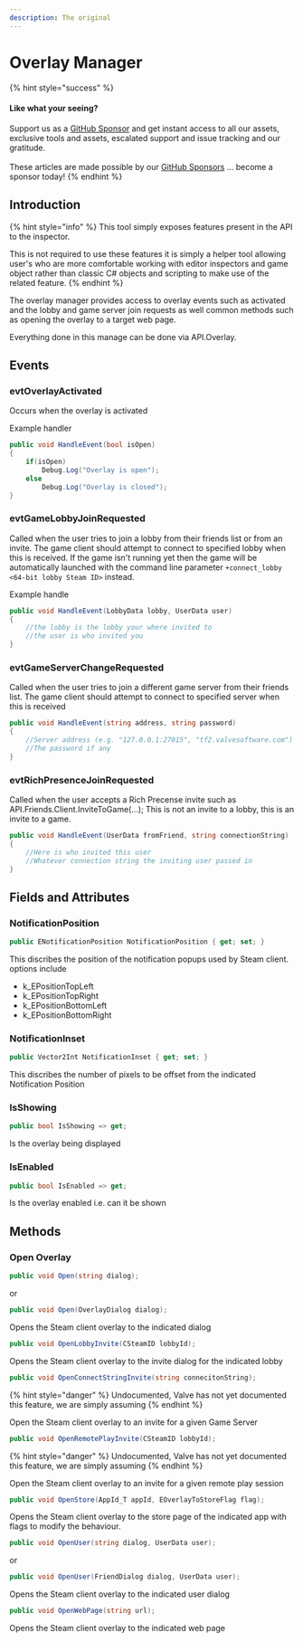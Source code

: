 ```yaml
---
description: The original
---
```


# Overlay Manager

{% hint style="success" %}
#### Like what your seeing?

Support us as a [GitHub Sponsor](../../../../become-a-sponsor/) and get instant access to all our assets, exclusive tools and assets, escalated support and issue tracking and our gratitude.\
\
These articles are made possible by our [GitHub Sponsors](../../../../become-a-sponsor/) ... become a sponsor today!
{% endhint %}

## &#x20;Introduction

{% hint style="info" %}
This tool simply exposes features present in the API to the inspector.



This is not required to use these features it is simply a helper tool allowing user's who are more comfortable working with editor inspectors and game object rather than classic C# objects and scripting to make use of the related feature.
{% endhint %}

The overlay manager provides access to overlay events such as activated and the lobby and game server join requests as well common methods such as opening the overlay to a target web page.

Everything done in this manage can be done via API.Overlay.

## Events

### evtOverlayActivated

Occurs when the overlay is activated&#x20;

Example handler

```csharp
public void HandleEvent(bool isOpen)
{
    if(isOpen)
        Debug.Log("Overlay is open");
    else
        Debug.Log("Overlay is closed");
}
```

### evtGameLobbyJoinRequested

Called when the user tries to join a lobby from their friends list or from an invite. The game client should attempt to connect to specified lobby when this is received. If the game isn't running yet then the game will be automatically launched with the command line parameter `+connect_lobby <64-bit lobby Steam ID>` instead.

Example handle

```csharp
public void HandleEvent(LobbyData lobby, UserData user)
{
    //the lobby is the lobby your where invited to
    //the user is who invited you
}
```

### evtGameServerChangeRequested

Called when the user tries to join a different game server from their friends list. The game client should attempt to connect to specified server when this is received

```csharp
public void HandleEvent(string address, string password)
{
    //Server address (e.g. "127.0.0.1:27015", "tf2.valvesoftware.com")
    //The password if any
}
```

### evtRichPresenceJoinRequested

Called when the user accepts a Rich Precense invite such as API.Friends.Client.InviteToGame(...); This is not an invite to a lobby, this is an invite to a game.

```csharp
public void HandleEvent(UserData fromFriend, string connectionString)
{
    //Here is who invited this user
    //Whatever connection string the inviting user passed in
}
```

## Fields and Attributes

### NotificationPosition

```csharp
public ENotificationPosition NotificationPosition { get; set; }
```

This discribes the position of the notification popups used by Steam client. options include

* k\_EPositionTopLeft
* k\_EPositionTopRight
* k\_EPositionBottomLeft
* k\_EPositionBottomRight

### NotificationInset

```csharp
public Vector2Int NotificationInset { get; set; }
```

This discribes the number of pixels to be offset from the indicated Notification Position

### IsShowing

```csharp
public bool IsShowing => get;
```

Is the overlay being displayed

### IsEnabled

```csharp
public bool IsEnabled => get;
```

Is the overlay enabled i.e. can it be shown

## Methods

### Open Overlay

```csharp
public void Open(string dialog);
```

or

```csharp
public void Open(OverlayDialog dialog);
```

Opens the Steam client overlay to the indicated dialog

```csharp
public void OpenLobbyInvite(CSteamID lobbyId);
```

Opens the Steam client overlay to the invite dialog for the indicated lobby

```csharp
public void OpenConnectStringInvite(string connecitonString);
```

{% hint style="danger" %}
Undocumented, Valve has not yet documented this feature, we are simply assuming
{% endhint %}

Open the Steam client overlay to an invite for a given Game Server

```csharp
public void OpenRemotePlayInvite(CSteamID lobbyId);
```

{% hint style="danger" %}
Undocumented, Valve has not yet documented this feature, we are simply assuming
{% endhint %}

Open the Steam client overlay to an invite for a given remote play session

```csharp
public void OpenStore(AppId_T appId, EOverlayToStoreFlag flag);
```

Opens the Steam client overlay to the store page of the indicated app with flags to modify the behaviour.

```csharp
public void OpenUser(string dialog, UserData user);
```

or

```csharp
public void OpenUser(FriendDialog dialog, UserData user);
```

Opens the Steam client overlay to the indicated user dialog

```csharp
public void OpenWebPage(string url);
```

Opens the Steam client overlay to the indicated web page

